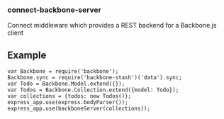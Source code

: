 ### connect-backbone-server
Connect middleware which provides a REST backend for a Backbone.js client

## Example
    var Backbone = require('backbone');
    Backbone.sync = require('backbone-stash')('data').sync;
    var Todo = Backbone.Model.extend({});
    var Todos = Backbone.Collection.extend({model: Todo});
    var collections = {todos: new Todos()};
    express_app.use(express.bodyParser());
    express_app.use(backboneServer(collections));
